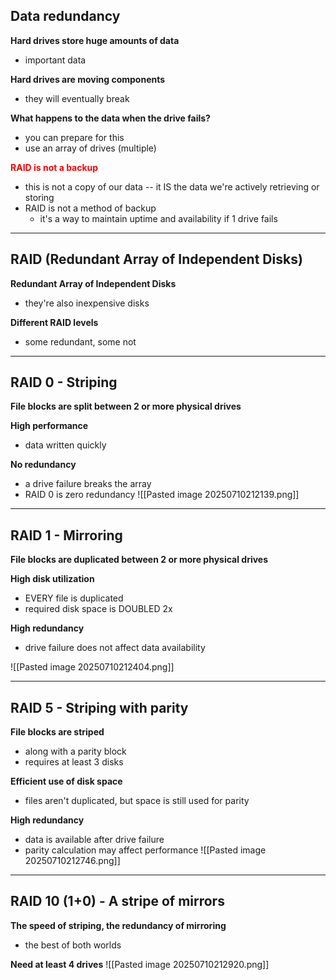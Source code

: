 ## Data redundancy
**Hard drives store huge amounts of data**
- important data

**Hard drives are moving components**
- they will eventually break 

**What happens to the data when the drive fails?**
- you can prepare for this
- use an array of drives (multiple)

**<span style="color:rgb(255, 0, 0)">RAID is not a backup</span>**
- this is not a copy of our data -- it IS the data we're actively retrieving or storing
- RAID is not a method of backup 
	- it's a way to maintain uptime and availability if 1 drive fails 
---
## RAID (Redundant Array of Independent Disks)
**Redundant Array of Independent Disks**
- they're also inexpensive disks 

**Different RAID levels**
- some redundant, some not
---
## RAID 0 - Striping
**File blocks are split between 2 or more physical drives**

**High performance**
- data written quickly

**No redundancy**
- a drive failure breaks the array 
- RAID 0 is zero redundancy 
![[Pasted image 20250710212139.png]]

---
## RAID 1 - Mirroring
**File blocks are duplicated between 2 or more physical drives**

**High disk utilization**
- EVERY file is duplicated 
- required disk space is DOUBLED 2x

**High redundancy**
- drive failure does not affect data availability 

![[Pasted image 20250710212404.png]]

---
## RAID 5 - Striping with parity
**File blocks are striped**
- along with a parity block 
- requires at least 3 disks 

**Efficient use of disk space**
- files aren't duplicated, but space is still used for parity 

**High redundancy**
- data is available after drive failure 
- parity calculation may affect performance 
![[Pasted image 20250710212746.png]]

---
## RAID 10 (1+0) - A stripe of mirrors 
**The speed of striping, the redundancy of mirroring**
- the best of both worlds 

**Need at least 4 drives**
![[Pasted image 20250710212920.png]]
